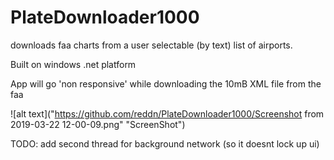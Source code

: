 # PlateDownloader1000
downloads faa charts from a user selectable (by text) list of airports.

Built on windows .net platform

App will go 'non responsive' while downloading the 10mB XML file from the faa

![alt text]("https://github.com/reddn/PlateDownloader1000/Screenshot from 2019-03-22 12-00-09.png" "ScreenShot")

TODO: add second thread for background network (so it doesnt lock up ui)
